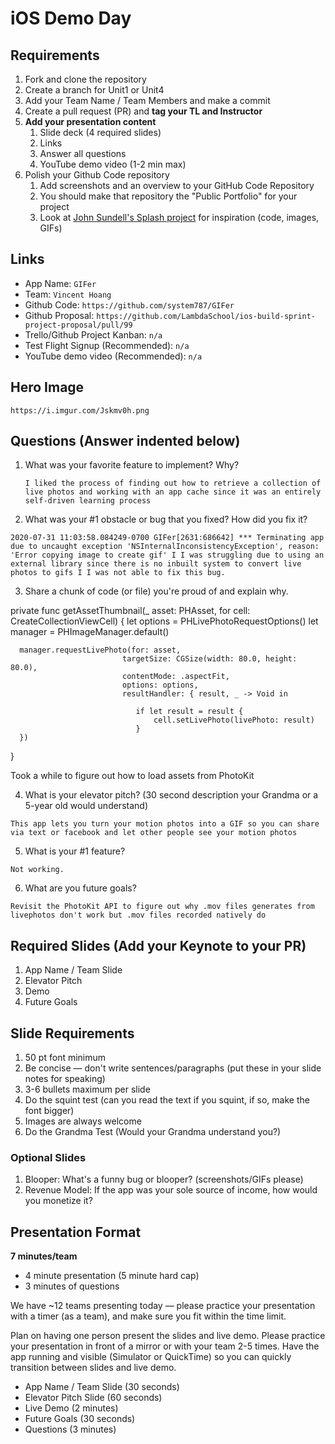 # iOS Demo Day

## Requirements

1. Fork and clone the repository
2. Create a branch for Unit1 or Unit4
3. Add your Team Name / Team Members and make a commit
4. Create a pull request (PR) and **tag your TL and Instructor**
5. **Add your presentation content**
    1. Slide deck (4 required slides)
    2. Links
    3. Answer all questions 
    4. YouTube demo video (1-2 min max)
6. Polish your Github Code repository
    1. Add screenshots and an overview to your GitHub Code Repository
    2. You should make that repository the "Public Portfolio" for your project
    3. Look at [John Sundell's Splash project](https://github.com/JohnSundell/Splash) for inspiration (code, images, GIFs)


## Links

* App Name: `GIFer`
* Team: `Vincent Hoang`
* Github Code: `https://github.com/system787/GIFer`
* Github Proposal: `https://github.com/LambdaSchool/ios-build-sprint-project-proposal/pull/99`
* Trello/Github Project Kanban: `n/a`
* Test Flight Signup (Recommended): `n/a`
* YouTube demo video (Recommended): `n/a`

## Hero Image

`https://i.imgur.com/Jskmv0h.png`

## Questions (Answer indented below)

1. What was your favorite feature to implement? Why?

    `I liked the process of finding out how to retrieve a collection of live photos and working with an app cache since it was an entirely self-driven learning process`

2. What was your #1 obstacle or bug that you fixed? How did you fix it?

`2020-07-31 11:03:58.084249-0700 GIFer[2631:686642] *** Terminating app due to uncaught exception 'NSInternalInconsistencyException', reason: 'Error copying image to create gif'
 I I was struggling due to using an external library since there is no inbuilt system to convert live photos to gifs
 I I was not able to fix this bug.
`
  
3. Share a chunk of code (or file) you're proud of and explain why.

private func getAssetThumbnail(_ asset: PHAsset, for cell: CreateCollectionViewCell) {
        let options = PHLivePhotoRequestOptions()
        let manager = PHImageManager.default()
        
      manager.requestLivePhoto(for: asset,
                             targetSize: CGSize(width: 80.0, height: 80.0),
                             contentMode: .aspectFit,
                             options: options,
                             resultHandler: { result, _ -> Void in
                                
                                if let result = result {
                                    cell.setLivePhoto(livePhoto: result)
                                }
      })
}

Took a while to figure out how to load assets from PhotoKit
    
  
4. What is your elevator pitch? (30 second description your Grandma or a 5-year old would understand)

`This app lets you turn your motion photos into a GIF so you can share via text or facebook and let other people see your motion photos`
  
5. What is your #1 feature?

`Not working.`
  
6. What are you future goals?

`Revisit the PhotoKit API to figure out why .mov files generates from livephotos don't work but .mov files recorded natively do`

## Required Slides (Add your Keynote to your PR)

1. App Name / Team Slide
2. Elevator Pitch
3. Demo
4. Future Goals

## Slide Requirements

1. 50 pt font minimum
2. Be concise — don't write sentences/paragraphs (put these in your slide notes for speaking)
3. 3-6 bullets maximum per slide
4. Do the squint test (can you read the text if you squint, if so, make the font bigger)
6. Images are always welcome
7. Do the Grandma Test (Would your Grandma understand you?)

### Optional Slides

1. Blooper: What's a funny bug or blooper? (screenshots/GIFs please)
2. Revenue Model: If the app was your sole source of income, how would you monetize it?

## Presentation Format

**7 minutes/team**

* 4 minute presentation (5 minute hard cap)
* 3 minutes of questions

We have ~12 teams presenting today — please practice your presentation with a timer (as a team), and make sure you fit within the time limit.

Plan on having one person present the slides and live demo. Please practice your presentation in front of a mirror or with your team 2-5 times. Have the app running and visible (Simulator or QuickTime) so you can quickly transition between slides and live demo.

* App Name / Team Slide (30 seconds)
* Elevator Pitch Slide (60 seconds)
* Live Demo (2 minutes)
* Future Goals (30 seconds)
* Questions (3 minutes)

